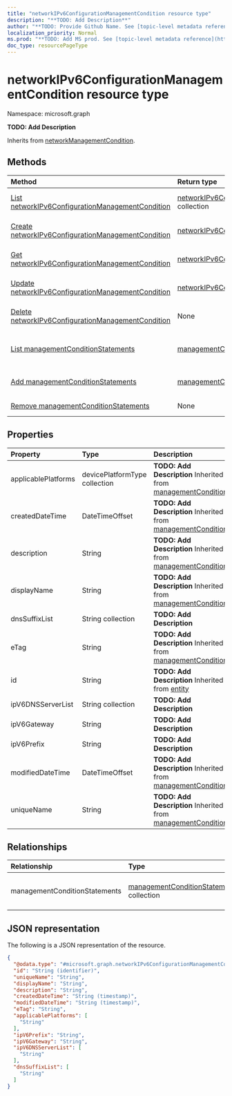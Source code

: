 ```yaml
---
title: "networkIPv6ConfigurationManagementCondition resource type"
description: "**TODO: Add Description**"
author: "**TODO: Provide Github Name. See [topic-level metadata reference](https://msgo.azurewebsites.net/add/document/guidelines/metadata.html#topic-level-metadata)**"
localization_priority: Normal
ms.prod: "**TODO: Add MS prod. See [topic-level metadata reference](https://msgo.azurewebsites.net/add/document/guidelines/metadata.html#topic-level-metadata)**"
doc_type: resourcePageType
---
```


# networkIPv6ConfigurationManagementCondition resource type

Namespace: microsoft.graph

**TODO: Add Description**


Inherits from [networkManagementCondition](../resources/networkmanagementcondition.md).

## Methods
|Method|Return type|Description|
|:---|:---|:---|
|[List networkIPv6ConfigurationManagementCondition](../api/networkipv6configurationmanagementcondition-list.md)|[networkIPv6ConfigurationManagementCondition](../resources/networkipv6configurationmanagementcondition.md) collection|Get a list of the [networkIPv6ConfigurationManagementCondition](../resources/networkipv6configurationmanagementcondition.md) objects and their properties.|
|[Create networkIPv6ConfigurationManagementCondition](../api/networkipv6configurationmanagementcondition-create.md)|[networkIPv6ConfigurationManagementCondition](../resources/networkipv6configurationmanagementcondition.md)|Create a new [networkIPv6ConfigurationManagementCondition](../resources/networkipv6configurationmanagementcondition.md) object.|
|[Get networkIPv6ConfigurationManagementCondition](../api/networkipv6configurationmanagementcondition-get.md)|[networkIPv6ConfigurationManagementCondition](../resources/networkipv6configurationmanagementcondition.md)|Read the properties and relationships of a [networkIPv6ConfigurationManagementCondition](../resources/networkipv6configurationmanagementcondition.md) object.|
|[Update networkIPv6ConfigurationManagementCondition](../api/networkipv6configurationmanagementcondition-update.md)|[networkIPv6ConfigurationManagementCondition](../resources/networkipv6configurationmanagementcondition.md)|Update the properties of a [networkIPv6ConfigurationManagementCondition](../resources/networkipv6configurationmanagementcondition.md) object.|
|[Delete networkIPv6ConfigurationManagementCondition](../api/networkipv6configurationmanagementcondition-delete.md)|None|Deletes a [networkIPv6ConfigurationManagementCondition](../resources/networkipv6configurationmanagementcondition.md) object.|
|[List managementConditionStatements](../api/networkipv6configurationmanagementcondition-list-managementconditionstatements.md)|[managementConditionStatement](../resources/intune-managementconditionstatement.md) collection|Get the managementConditionStatement resources from the managementConditionStatements navigation property.|
|[Add managementConditionStatements](../api/networkipv6configurationmanagementcondition-post-managementconditionstatements.md)|[managementConditionStatement](../resources/intune-managementconditionstatement.md)|Add managementConditionStatements by posting to the managementConditionStatements collection.|
|[Remove managementConditionStatements](../api/networkipv6configurationmanagementcondition-delete-managementconditionstatements.md)|None|Remove a [managementConditionStatement](../resources/intune-managementconditionstatement.md) object.|

## Properties
|Property|Type|Description|
|:---|:---|:---|
|applicablePlatforms|devicePlatformType collection|**TODO: Add Description** Inherited from [managementCondition](../resources/intune-managementcondition.md)|
|createdDateTime|DateTimeOffset|**TODO: Add Description** Inherited from [managementCondition](../resources/intune-managementcondition.md)|
|description|String|**TODO: Add Description** Inherited from [managementCondition](../resources/intune-managementcondition.md)|
|displayName|String|**TODO: Add Description** Inherited from [managementCondition](../resources/intune-managementcondition.md)|
|dnsSuffixList|String collection|**TODO: Add Description**|
|eTag|String|**TODO: Add Description** Inherited from [managementCondition](../resources/intune-managementcondition.md)|
|id|String|**TODO: Add Description** Inherited from [entity](../resources/entity.md)|
|ipV6DNSServerList|String collection|**TODO: Add Description**|
|ipV6Gateway|String|**TODO: Add Description**|
|ipV6Prefix|String|**TODO: Add Description**|
|modifiedDateTime|DateTimeOffset|**TODO: Add Description** Inherited from [managementCondition](../resources/intune-managementcondition.md)|
|uniqueName|String|**TODO: Add Description** Inherited from [managementCondition](../resources/intune-managementcondition.md)|

## Relationships
|Relationship|Type|Description|
|:---|:---|:---|
|managementConditionStatements|[managementConditionStatement](../resources/intune-managementconditionstatement.md) collection|**TODO: Add Description** Inherited from [managementCondition](../resources/managementcondition.md)|

## JSON representation
The following is a JSON representation of the resource.
<!-- {
  "blockType": "resource",
  "keyProperty": "id",
  "@odata.type": "microsoft.graph.networkIPv6ConfigurationManagementCondition",
  "baseType": "microsoft.graph.networkManagementCondition",
  "openType": false
}
-->
``` json
{
  "@odata.type": "#microsoft.graph.networkIPv6ConfigurationManagementCondition",
  "id": "String (identifier)",
  "uniqueName": "String",
  "displayName": "String",
  "description": "String",
  "createdDateTime": "String (timestamp)",
  "modifiedDateTime": "String (timestamp)",
  "eTag": "String",
  "applicablePlatforms": [
    "String"
  ],
  "ipV6Prefix": "String",
  "ipV6Gateway": "String",
  "ipV6DNSServerList": [
    "String"
  ],
  "dnsSuffixList": [
    "String"
  ]
}
```

